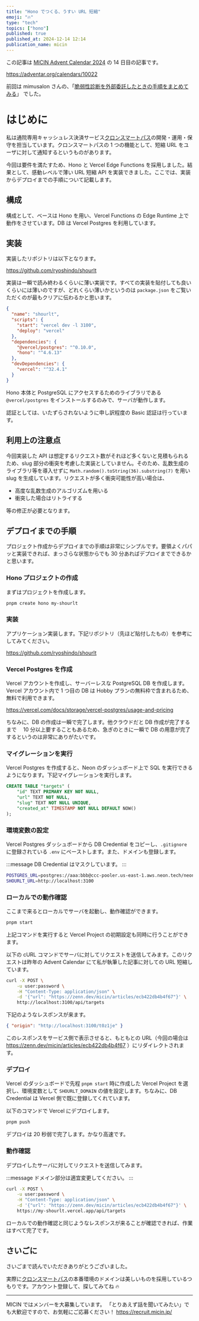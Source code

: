 ```yaml
---
title: "Hono でつくる、うすい URL 短縮"
emoji: "🔥"
type: "tech"
topics: ["hono"]
published: true
published_at: 2024-12-14 12:14
publication_name: micin
---
```


この記事は [MICIN Advent Calendar 2024](https://adventar.org/calendars/10022) の 14 日目の記事です。

https://adventar.org/calendars/10022

前回は mimusalon さんの、「[脆弱性診断を外部委託したときの手順をまとめてみる](https://zenn.dev/micin/articles/f8b71a59d9cab5)」 でした。

# はじめに

私は通院専用キャッシュレス決済サービス[クロンスマートパス](https://smartpass.curon.co/)の開発・運用・保守を担当しています。クロンスマートパスの 1 つの機能として、短縮 URL をユーザに対して通知するというものがあります。

今回は要件を満たすため、Hono と Vercel Edge Functions を採用しました。結果として、感動レベルで薄い URL 短縮 API を実装できました。ここでは、実装からデプロイまでの手順について記載します。

## 構成

構成として、ベースは Hono を用い、Vercel Functions の Edge Runtime 上で動作をさせています。DB は Vercel Postgres を利用しています。

## 実装

実装したリポジトリは以下となります。

https://github.com/ryoshindo/shourlt

実装は一瞬で読み終わるくらいに薄い実装です。すべての実装を貼付しても良いくらいには薄いのですが、どれくらい薄いかというのは `package.json` をご覧いただくのが最もクリアに伝わるかと思います。

```json:package.json
{
  "name": "shourlt",
  "scripts": {
    "start": "vercel dev -l 3100",
    "deploy": "vercel"
  },
  "dependencies": {
    "@vercel/postgres": "^0.10.0",
    "hono": "^4.6.13"
  },
  "devDependencies": {
    "vercel": "^32.4.1"
  }
}
```

Hono 本体と PostgreSQL にアクセスするためのライブラリである `@vercel/postgres` をインストールするのみで、サーバが動作します。

認証としては、いたずらされないように申し訳程度の Basic 認証は行っています。

## 利用上の注意点

今回実装した API は想定するリクエスト数がそれほど多くないと見積もられるため、slug 部分の衝突を考慮した実装としていません。そのため、乱数生成のライブラリ等を導入せずに `Math.random().toString(36).substring(7)` を用い slug を生成しています。リクエストが多く衝突可能性が高い場合は、

- 高度な乱数生成のアルゴリズムを用いる
- 衝突した場合はリトライする

等の修正が必要となります。

## デプロイまでの手順

プロジェクト作成からデプロイまでの手順は非常にシンプルです。要領よくパパッと実装できれば、まっさらな状態からでも 30 分あればデプロイまでできるかと思います。

### Hono プロジェクトの作成

まずはプロジェクトを作成します。

```bash
pnpm create hono my-shourlt
```

### 実装

アプリケーション実装します。下記リポジトリ（先ほど貼付したもの）を参考にしてみてください。

https://github.com/ryoshindo/shourlt

### Vercel Postgres を作成

Vercel アカウントを作成し、サーバーレスな PostgreSQL DB を作成します。Vercel アカウント内で 1 つ目の DB は Hobby プランの無料枠で含まれるため、無料で利用できます。

https://vercel.com/docs/storage/vercel-postgres/usage-and-pricing

ちなみに、DB の作成は一瞬で完了します。他クラウドだと DB 作成が完了するまで　 10 分以上要することもあるため、急ぎのときに一瞬で DB の用意が完了するというのは非常にありがたいです。

### マイグレーションを実行

Vercel Postgres を作成すると、Neon のダッシュボード上で SQL を実行できるようになります。下記マイグレーションを実行します。

```sql:20241214_init.sql
CREATE TABLE "targets" (
    "id" TEXT PRIMARY KEY NOT NULL,
    "url" TEXT NOT NULL,
    "slug" TEXT NOT NULL UNIQUE,
    "created_at" TIMESTAMP NOT NULL DEFAULT NOW()
);
```

### 環境変数の設定

Vercel Postgres ダッシュボードから DB Credential をコピーし、`.gitignore` に登録されている `.env` にペーストします。また、ドメインも登録します。

:::message
DB Credential はマスクしています。
:::

```bash
POSTGRES_URL=postgres://aaa:bbb@ccc-pooler.us-east-1.aws.neon.tech/neondb?sslmode=require
SHOURLT_URL=http://localhost:3100
```

### ローカルでの動作確認

ここまで来るとローカルでサーバを起動し、動作確認ができます。

```bash
pnpm start
```

上記コマンドを実行すると Vercel Project の初期設定も同時に行うことができます。

以下の cURL コマンドでサーバに対してリクエストを送信してみます。このリクエストは昨年の Advent Calendar にて私が執筆した記事に対しての URL 短縮しています。

```bash
curl -X POST \
    -u user:password \
    -H "Content-Type: application/json" \
    -d '{"url": "https://zenn.dev/micin/articles/ecb422db4b4f67"}' \
    http://localhost:3100/api/targets
```

下記のようなレスポンスが来ます。

```json
{ "origin": "http://localhost:3100/t0z1je" }
```

このレスポンスをサービス側で表示させると、もともとの URL（今回の場合は https://zenn.dev/micin/articles/ecb422db4b4f67 ）にリダイレクトされます。

### デプロイ

Vercel のダッシュボードで先程 `pnpm start` 時に作成した Vercel Project を選択し、環境変数として `SHOURLT_DOMAIN` の値を設定します。ちなみに、DB Credential は Vercel 側で既に登録してくれています。

以下のコマンドで Vercel にデプロイします。

```bash
pnpm push
```

デプロイは 20 秒弱で完了します。かなり高速です。

### 動作確認

デプロイしたサーバに対してリクエストを送信してみます。

:::message
ドメイン部分は適宜変更してください。
:::

```bash
curl -X POST \
    -u user:password \
    -H "Content-Type: application/json" \
    -d '{"url": "https://zenn.dev/micin/articles/ecb422db4b4f67"}' \
    https://my-shourlt.vercel.app/api/targets
```

ローカルでの動作確認と同じようなレスポンスが来ることが確認できれば、作業はすべて完了です。

## さいごに

さいごまで読んでいただきありがとうございました。

実際に[クロンスマートパス](https://smartpass.curon.co/)の本番環境のドメインは美しいものを採用しているつもりです。アカウント登録して、探してみてね 🔥

---

MICIN ではメンバーを大募集しています。
「とりあえず話を聞いてみたい」でも大歓迎ですので、お気軽にご応募ください！
https://recruit.micin.jp/
